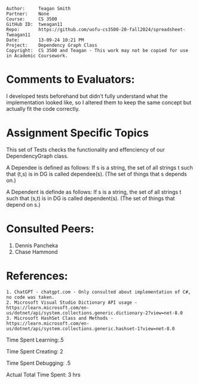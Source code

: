 ```
Author:     Teagan Smith
Partner:    None
Course:     CS 3500
GitHub ID:  tweagan11
Repo:       https://github.com/uofu-cs3500-20-fall2024/spreadsheet-Tweagan11 
Date:       13-09-24 10:21 PM
Project:    Dependency Graph Class
Copyright:  CS 3500 and Teagan - This work may not be copied for use in Academic Coursework.
```

# Comments to Evaluators:

I developed tests beforehand but didn't fully understand what the implementation looked like, so I altered them to keep the same concept but actually fit the code correctly.

# Assignment Specific Topics
This set of Tests checks the functionality and effenciency of our DependencyGraph class.

A Dependee is defined as follows: If s is a string, the set of all strings t such that (t,s) is in DG is called dependee(s). (The set of things that s depends on.)

A Dependent is definde as follows: If s is a string, the set of all strings t such that (s,t) is in DG is called dependent(s). (The set of things that depend on s.)


# Consulted Peers:

1. Dennis Pancheka
1. Chase Hammond

# References:

    1. ChatGPT - chatgpt.com - Only consulted about implementation of C#, no code was taken.
    2. Microsoft Visual Studio Dictionary API usage - https://learn.microsoft.com/en-us/dotnet/api/system.collections.generic.dictionary-2?view=net-8.0
    3. Microsoft HashSet Class and Methods - https://learn.microsoft.com/en-us/dotnet/api/system.collections.generic.hashset-1?view=net-8.0

Time Spent Learning:.5

Time Spent Creating: 2

Time Spent Debugging: .5

Actual Total Time Spent: 3 hrs
